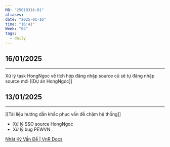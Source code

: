 ```yaml
---
Mã: "25010316-01"
aliases: 
date: "2025-01-16"
time: "16:41"
Week: "03"
tags:
  - daily
---
```


## 16/01/2025
---
Xử lý task HongNgoc về tích hợp đăng nhập source cũ sẽ tự đăng nhập source mới [[Dự án HongNgoc]]


## 13/01/2025
---
[[Tài liệu hướng dẫn khắc phục vấn đề chậm hệ thống]]
- Xử lý SSO source HongNgoc
- Xử lý bug PEWVN

[Nhật Ký Vấn Đề | VnR Docs](https://docs.vnresource.net/vi/general/NhatKyVanDe)

